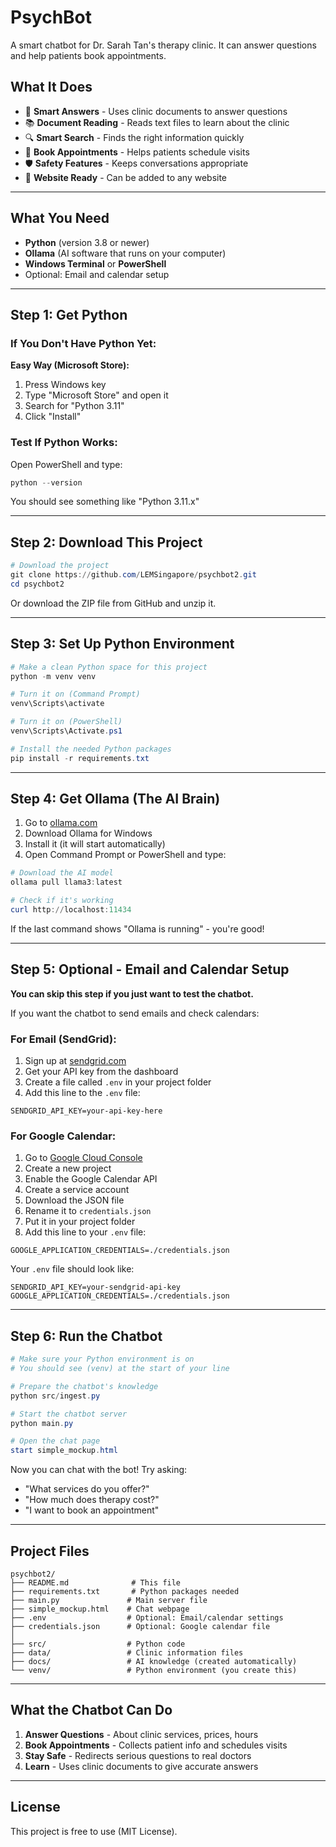 # PsychBot

A smart chatbot for Dr. Sarah Tan's therapy clinic. It can answer questions and help patients book appointments.

## What It Does

- 🤖 **Smart Answers** - Uses clinic documents to answer questions
- 📚 **Document Reading** - Reads text files to learn about the clinic
- 🔍 **Smart Search** - Finds the right information quickly
- 📅 **Book Appointments** - Helps patients schedule visits
- 🛡️ **Safety Features** - Keeps conversations appropriate
- 🏥 **Website Ready** - Can be added to any website

---

## What You Need

- **Python** (version 3.8 or newer)
- **Ollama** (AI software that runs on your computer)
- **Windows Terminal** or **PowerShell**
- Optional: Email and calendar setup

---

## Step 1: Get Python

### If You Don't Have Python Yet:

**Easy Way (Microsoft Store):**
1. Press Windows key
2. Type "Microsoft Store" and open it
3. Search for "Python 3.11"
4. Click "Install"

### Test If Python Works:
Open PowerShell and type:
```powershell
python --version
```
You should see something like "Python 3.11.x"

---

## Step 2: Download This Project

```powershell
# Download the project
git clone https://github.com/LEMSingapore/psychbot2.git
cd psychbot2
```

Or download the ZIP file from GitHub and unzip it.

---

## Step 3: Set Up Python Environment

```powershell
# Make a clean Python space for this project
python -m venv venv

# Turn it on (Command Prompt)
venv\Scripts\activate

# Turn it on (PowerShell)
venv\Scripts\Activate.ps1
```

```powershell
# Install the needed Python packages
pip install -r requirements.txt
```

---

## Step 4: Get Ollama (The AI Brain)

1. Go to [ollama.com](https://ollama.com/download)
2. Download Ollama for Windows
3. Install it (it will start automatically)
4. Open Command Prompt or PowerShell and type:

```powershell
# Download the AI model
ollama pull llama3:latest

# Check if it's working
curl http://localhost:11434
```

If the last command shows "Ollama is running" - you're good!

---

## Step 5: Optional - Email and Calendar Setup

**You can skip this step if you just want to test the chatbot.**

If you want the chatbot to send emails and check calendars:

### For Email (SendGrid):
1. Sign up at [sendgrid.com](https://sendgrid.com)
2. Get your API key from the dashboard
3. Create a file called `.env` in your project folder
4. Add this line to the `.env` file:
```
SENDGRID_API_KEY=your-api-key-here
```

### For Google Calendar:
1. Go to [Google Cloud Console](https://console.cloud.google.com)
2. Create a new project
3. Enable the Google Calendar API
4. Create a service account
5. Download the JSON file
6. Rename it to `credentials.json`
7. Put it in your project folder
8. Add this line to your `.env` file:
```
GOOGLE_APPLICATION_CREDENTIALS=./credentials.json
```

Your `.env` file should look like:
```
SENDGRID_API_KEY=your-sendgrid-api-key
GOOGLE_APPLICATION_CREDENTIALS=./credentials.json
```

---

## Step 6: Run the Chatbot

```powershell
# Make sure your Python environment is on
# You should see (venv) at the start of your line

# Prepare the chatbot's knowledge
python src/ingest.py

# Start the chatbot server
python main.py

# Open the chat page
start simple_mockup.html
```

Now you can chat with the bot! Try asking:
- "What services do you offer?"
- "How much does therapy cost?"
- "I want to book an appointment"

---

## Project Files

```
psychbot2/
├── README.md              # This file
├── requirements.txt       # Python packages needed
├── main.py               # Main server file
├── simple_mockup.html    # Chat webpage
├── .env                  # Optional: Email/calendar settings
├── credentials.json      # Optional: Google calendar file
│
├── src/                  # Python code
├── data/                 # Clinic information files
├── docs/                 # AI knowledge (created automatically)
└── venv/                 # Python environment (you create this)
```

---

## What the Chatbot Can Do

1. **Answer Questions** - About clinic services, prices, hours
2. **Book Appointments** - Collects patient info and schedules visits
3. **Stay Safe** - Redirects serious questions to real doctors
4. **Learn** - Uses clinic documents to give accurate answers

---

## License

This project is free to use (MIT License).